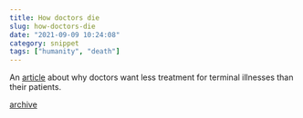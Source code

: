 ```yaml
---
title: How doctors die
slug: how-doctors-die
date: "2021-09-09 10:24:08"
category: snippet
tags: ["humanity", "death"]
---
```


An [article](https://archive.cancerworld.net/featured/how-doctors-die/) about
why doctors want less treatment for terminal illnesses than their patients.

[archive](https://web.archive.org/web/20210909082612/https://archive.cancerworld.net/featured/how-doctors-die/)
